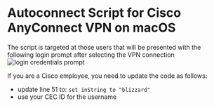 # Autoconnect Script for Cisco AnyConnect VPN on macOS

The script is targeted at those users that will be presented with the following login prompt after selecting the VPN connection
![login credentials prompt](https://github.com/communikein/anyconnect_autoconnect/guide/screenshots/login-credentials-prompt.jpg?raw=true)

If you are a Cisco employee, you need to update the code as follows:
- update line 51 to: ```set inString to "blizzard"```
- use your CEC ID for the username

